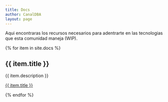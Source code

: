 ```yaml
---
title: Docs
author: CanalDBA
layout: page
---
```


Aqui encontraras los recursos necesarios para adentrarte en las tecnologias
que esta comunidad maneja (WIP).


{% for item in site.docs %}
  <h2>{{ item.title }}</h2>
  <p>{{ item.description }}</p>
  <p><a href="{{ item.url }}">{{ item.title }}</a></p>
{% endfor %}